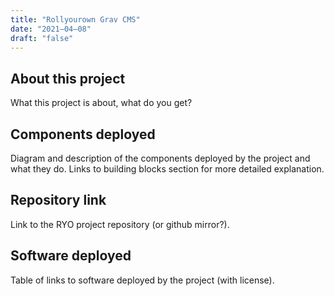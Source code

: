 ```yaml
---
title: "Rollyourown Grav CMS"
date: "2021–04–08"
draft: "false"
---
```


## About this project

What this project is about, what do you get?

<!--more-->

## Components deployed

Diagram and description of the components deployed by the project and what they do. Links to building blocks section for more detailed explanation.

## Repository link

Link to the RYO project repository (or github mirror?).

## Software deployed

Table of links to software deployed by the project (with license).

